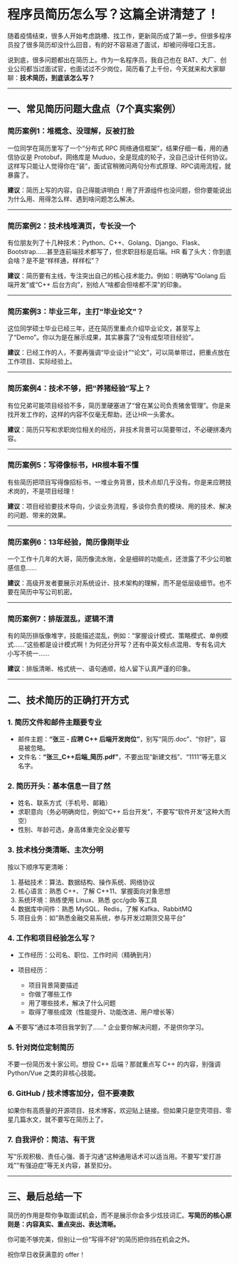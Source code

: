 # 程序员简历怎么写？这篇全讲清楚了！

随着疫情结束，很多人开始考虑跳槽、找工作，更新简历成了第一步。但很多程序员投了很多简历却没什么回音，有的好不容易进了面试，却被问得哑口无言。

说到底，很多问题都出在简历上。作为一名程序员，我自己也在 BAT、大厂、创业公司都当过面试官，也面试过不少岗位，简历看了上千份，今天就来和大家聊聊：**技术简历，到底该怎么写？**

---

## 一、常见简历问题大盘点（7个真实案例）

### 简历案例1：堆概念、没理解，反被打脸

一位同学在简历里写了一个“分布式 RPC 网络通信框架”，结果仔细一看，用的通信协议是 Protobuf，网络库是 Muduo，全是现成的轮子，没自己设计任何协议。这样写只能让人觉得你在“装”，面试官稍微问两句分布式原理、RPC调用流程，就暴露了。

**建议**：简历上写的内容，自己得能讲明白！用了开源组件也没问题，但你要能说出为什么用、用得怎么样、遇到啥问题怎么解决。

---

### 简历案例2：技术栈堆满页，专长没一个

有位朋友列了十几种技术：Python、C++、Golang、Django、Flask、Bootstrap……甚至连前端技术都写了，但求职目标是后端。HR 看了头大：你到底会啥？是不是“样样通，样样松”？

**建议**：简历要有主线，专注突出自己的核心技术能力。例如：明确写“Golang 后端开发”或“C++ 后台方向”，别给人“啥都会但啥都不深”的印象。

---

### 简历案例3：毕业三年，主打“毕业论文”？

这位同学硕士毕业已经三年，还在简历里重点介绍毕业论文，甚至写上了“Demo”。你以为是在展示成果，其实暴露了“没有成型项目经验”。

**建议**：已经工作的人，不要再强调“毕业设计”“论文”，可以简单带过，把重点放在工作项目、实际经验上。

---

### 简历案例4：技术不够，把“养猪经验”写上？

有位兄弟可能项目经验不多，简历里硬塞进了“曾在某公司负责猪舍管理”。你是来找开发工作的，这样的内容不仅毫无帮助，还让HR一头雾水。

**建议**：简历只写和求职岗位相关的经历，非技术背景可以简要带过，不必硬拼凑内容。

---

### 简历案例5：写得像标书，HR根本看不懂

有些简历把项目写得像招标书，一堆业务背景，技术点却几乎没有。你是来应聘技术岗的，不是项目经理！

**建议**：项目经验要技术导向，少谈业务流程，多谈你负责的模块、用的技术、解决的问题、带来的效果。

---

### 简历案例6：13年经验，简历像刚毕业

一个工作十几年的大哥，简历像流水账，全是细碎的功能点，还泄露了不少公司敏感信息……

**建议**：高级开发者要展示对系统设计、技术架构的理解，而不是低层级细节。也不要在简历中写公司机密。

---

### 简历案例7：排版混乱，逻辑不清

有的简历排版像堆字，技能描述混乱，例如：“掌握设计模式、策略模式、单例模式……”这些都是设计模式啊！为何还分开写？还有中英文标点混用、专有名词大小写不统一……

**建议**：排版清晰、格式统一、语句通顺，给人留下认真严谨的印象。

---

## 二、技术简历的正确打开方式

### 1. 简历文件和邮件主题要专业

* 邮件主题：**“张三 - 应聘 C++ 后端开发岗位”**，别写“简历.doc”、“你好”，容易被忽略。
* 文件名：**“张三\_C++后端\_简历.pdf”**，不要出现“新建文档”、“1111”等无意义名字。

### 2. 简历开头：基本信息一目了然

* 姓名、联系方式（手机号、邮箱）
* 求职意向（务必明确岗位，例如“C++ 后台开发”，不要写“软件开发”这种大而空）
* 性别、年龄可选，身高体重完全没必要写

### 3. 技术栈分类清晰、主次分明

按以下顺序写更清晰：

1. 基础技术：算法、数据结构、操作系统、网络协议
2. 核心语言：熟悉 C++、了解 C++11、掌握面向对象思想
3. 系统环境：熟练使用 Linux、熟悉 gcc/gdb 等工具
4. 数据库中间件：熟悉 MySQL、Redis，了解 Kafka、RabbitMQ
5. 项目业务：如“熟悉金融交易系统，参与开发过期货交易平台”

### 4. 工作和项目经验怎么写？

* 工作经历：公司名、职位、工作时间（精确到月）
* 项目经历：

  * 项目背景简要描述
  * 你做了哪些工作
  * 用了哪些技术，解决了什么问题
  * 取得了哪些成效（性能提升、功能改进、用户增长等）

⚠ 不要写“通过本项目我学到了……” 企业要你解决问题，不是供你学习。

### 5. 针对岗位定制简历

不要一份简历发十家公司。想投 C++ 后端？那就重点写 C++ 的内容，别强调 Python/Vue 之类的非核心技能。

### 6. GitHub / 技术博客加分，但不要凑数

如果你有高质量的开源项目、技术博客，欢迎贴上链接。但如果只是空壳项目、零星几篇水文，就不要写在简历上了。

### 7. 自我评价：简洁、有干货

写“乐观积极、责任心强、善于沟通”这种通用话术可以适当用。不要写“爱打游戏”“有强迫症”等无关内容，甚至扣分。

---

## 三、最后总结一下

简历的作用是帮你争取面试机会，而不是展示你会多少炫技词汇。**写简历的核心原则是：内容真实、重点突出、表达清晰。**

你可能不够完美，但别让一份“写得不好”的简历把你挡在机会之外。

祝你早日收获满意的 offer！
